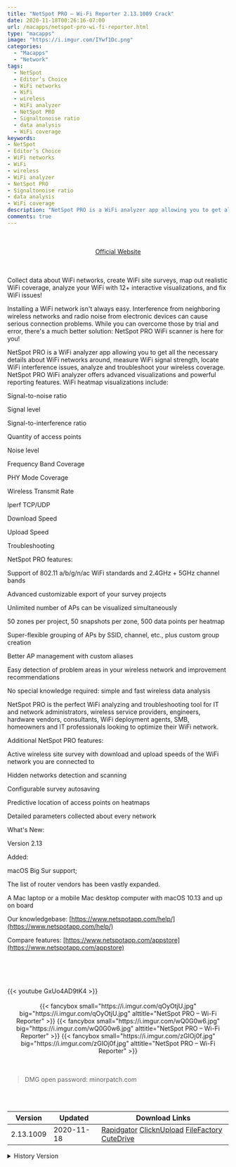 ```yaml
---
title: "NetSpot PRO – Wi-Fi Reporter 2.13.1009 Crack"
date: 2020-11-18T00:26:16-07:00
url: /macapps/netspot-pro-wi-fi-reporter.html
type: "macapps"
image: "https://i.imgur.com/IYwf1Dc.png"
categories:
  - "Macapps"
  - "Network"
tags:
  - NetSpot
  - Editor’s Choice
  - WiFi networks
  - WiFi
  - wireless
  - WiFi analyzer
  - NetSpot PRO
  - Signaltonoise ratio
  - data analysis
  - WiFi coverage
keywords:
- NetSpot
- Editor’s Choice
- WiFi networks
- WiFi
- wireless
- WiFi analyzer
- NetSpot PRO
- Signaltonoise ratio
- data analysis
- WiFi coverage
description: "NetSpot PRO is a WiFi analyzer app allowing you to get all the necessary details about WiFi networks around, measure WiFi signal strength, locate WiFi interference issues"
comments: true
---
```


<br/>
<br/>
<center>
<a href="https://www.netspotapp.com/appstore" target="blank"><div class="border px-4 border-blue-500 rounded-lg transition duration-500 
    ease-in-out w-48 text-lg text-blue-500 text-center hover:bg-blue-500 hover:text-white">
  Official Website 
</div></a>
</center>
<br/>
<br/>

Collect data about WiFi networks, create WiFi site surveys, map out realistic WiFi coverage, analyze your WiFi with 12+ interactive visualizations, and fix WiFi issues!

Installing a WiFi network isn't always easy. Interference from neighboring wireless networks and radio noise from electronic devices can cause serious connection problems. While you can overcome those by trial and error, there's a much better solution: NetSpot PRO WiFi scanner is here for you!

NetSpot PRO is a WiFi analyzer app allowing you to get all the necessary details about WiFi networks around, measure WiFi signal strength, locate WiFi interference issues, analyze and troubleshoot your wireless coverage. NetSpot PRO WiFi analyzer offers advanced visualizations and powerful reporting features. WiFi heatmap visualizations include:

Signal-to-noise ratio

Signal level

Signal-to-interference ratio

Quantity of access points

Noise level

Frequency Band Coverage

PHY Mode Coverage

Wireless Transmit Rate

Iperf TCP/UDP

Download Speed

Upload Speed

Troubleshooting



NetSpot PRO features:

Support of 802.11 a/b/g/n/ac WiFi standards and 2.4GHz + 5GHz channel bands

Advanced customizable export of your survey projects

Unlimited number of APs can be visualized simultaneously

50 zones per project, 50 snapshots per zone, 500 data points per heatmap 

Super-flexible grouping of APs by SSID, channel, etc., plus custom group creation

Better AP management with custom aliases

Easy detection of problem areas in your wireless network and improvement recommendations

No special knowledge required: simple and fast wireless data analysis

NetSpot PRO is the perfect WiFi analyzing and troubleshooting tool for IT and network administrators, wireless service providers, engineers, hardware vendors, consultants, WiFi deployment agents, SMB, homeowners and IT professionals looking to optimize their WiFi network. 



Additional NetSpot PRO features:

Active wireless site survey with download and upload speeds of the WiFi network you are connected to

Hidden networks detection and scanning

Configurable survey autosaving

Predictive location of access points on heatmaps

Detailed parameters collected about every network

What's New:


Version 2.13

Added:

macOS Big Sur support;

The list of router vendors has been vastly expanded.


A Mac laptop or a mobile Mac desktop computer with macOS 10.13 and up on board

Our knowledgebase: [https://www.netspotapp.com/help/](https://www.netspotapp.com/help/)

Compare features: [https://www.netspotapp.com/appstore](https://www.netspotapp.com/appstore)

<br/>
<br/>
<script async src="https://pagead2.googlesyndication.com/pagead/js/adsbygoogle.js"></script>
<ins class="adsbygoogle"
     style="display:block; text-align:center;"
     data-ad-layout="in-article"
     data-ad-format="fluid"
     data-ad-client="ca-pub-8746275014476192"
     data-ad-slot="5144997159"></ins>
<script>
     (adsbygoogle = window.adsbygoogle || []).push({});
</script>
<br/>
<br/>
{{< youtube GxUo4AD9tK4 >}}
<br/>
<br/>

<center>

<div class="w-full grid grid-cols-3 flex gap-2">
{{< fancybox small="https://i.imgur.com/qOyOtjU.jpg" big="https://i.imgur.com/qOyOtjU.jpg" alttitle="NetSpot PRO – Wi-Fi Reporter" >}}
{{< fancybox small="https://i.imgur.com/wQ0G0w6.jpg" big="https://i.imgur.com/wQ0G0w6.jpg" alttitle="NetSpot PRO – Wi-Fi Reporter" >}}
{{< fancybox small="https://i.imgur.com/zGIOj0f.jpg" big="https://i.imgur.com/zGIOj0f.jpg" alttitle="NetSpot PRO – Wi-Fi Reporter" >}}
</div>

</center>

<br/>
<br/>


> DMG open password: minorpatch.com

<br/>

<br/>
<div id="history_version" class="history_version">

| Version | Updated | Download Links |
| ---- | ---- | ---- |
| 2.13.1009 | 2020-11-18 | [Rapidgator](https://ouo.io/bP1bOx)   [ClicknUpload](https://ouo.io/SmXC54)   [FileFactory](https://ouo.io/coYH0I)   [CuteDrive](https://ouo.io/CCTan3) |
<details>
<summary>History Version</summary>

| Version | Updated | Download Links |
| ---- | ---- | ---- |
| 2.12.1008 | 2020-03-12 | [UsersCloud](https://ouo.io/Q3FJaB)   [ClicknUpload](https://ouo.io/iGbU9D)   [FileFactory](https://ouo.io/teZ5rs)   [CuteDrive](https://ouo.io/EuJSVs) |
| 2.12.1006 | 2020-02-07 | [UsersCloud](https://ouo.io/nsOP1h)   [ClicknUpload](https://ouo.io/23wdlsz)   [Mega](https://ouo.io/aLxJwD)   [CuteDrive](https://ouo.io/pRC22Q) |
</details>

</div>
